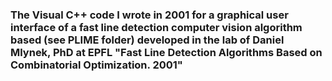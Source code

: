 ### The Visual C++ code I wrote in 2001 for a graphical user interface of a fast line detection computer vision algorithm based (see PLIME folder) developed in the lab of Daniel Mlynek, PhD at EPFL "Fast Line Detection Algorithms Based on Combinatorial Optimization. 2001" 
